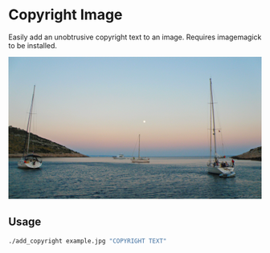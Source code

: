 # Copyright Image

Easily add an unobtrusive copyright text to an image. Requires imagemagick to be installed.

![Example image](https://github.com/themcaffee/CopyrightImage/blob/master/examples/example-cc.jpg?raw=true)

## Usage


``` bash
./add_copyright example.jpg "COPYRIGHT TEXT"
```
